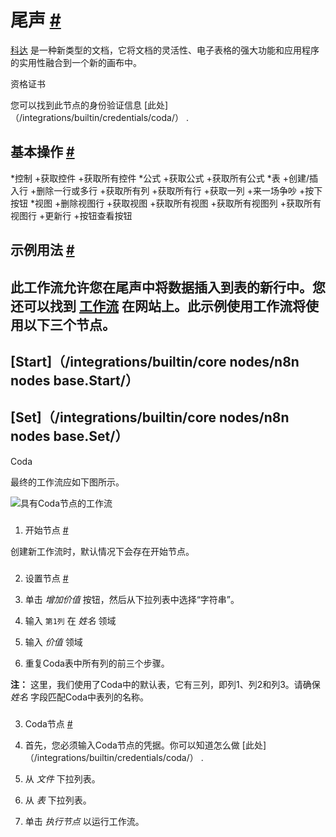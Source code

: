 


 尾声
 [#](#coda "永久链接")
===================================



[科达](https://coda.io/) 
 是一种新类型的文档，它将文档的灵活性、电子表格的强大功能和应用程序的实用性融合到一个新的画布中。
 




 资格证书
 



 您可以找到此节点的身份验证信息
 [此处]（/integrations/builtin/credentials/coda/）
 .
 




 基本操作
 [#](#基本操作 "永久链接")
-----------------------------------------------------------


*控制
	+获取控件
	+获取所有控件
*公式
	+获取公式
	+获取所有公式
*表
	+创建/插入行
	+删除一行或多行
	+获取所有列
	+获取所有行
	+获取一列
	+来一场争吵
	+按下按钮
*视图
	+删除视图行
	+获取视图
	+获取所有视图
	+获取所有视图列
	+获取所有视图行
	+更新行
	+按钮查看按钮



 示例用法
 [#](#示例用法 "永久链接")
-----------------------------------------------------



 此工作流允许您在尾声中将数据插入到表的新行中。您还可以找到
 [工作流](https://n8n.io/workflows/482) 
 在网站上。此示例使用工作流将使用以下三个节点。
-
 [Start]（/integrations/builtin/core nodes/n8n nodes base.Start/）
 -
 [Set]（/integrations/builtin/core nodes/n8n nodes base.Set/）
 -
 Coda




 最终的工作流应如下图所示。
 



![具有Coda节点的工作流](https://d33wubrfki0l68.cloudfront.net/c232fed155b95ed46c5a8cefb91dd6f06901189a/9ed01/_images/integrations/builtin/app-nodes/coda/workflow.png)



### 
 1. 开始节点
 [#](#1-start-node "永久链接")



 创建新工作流时，默认情况下会存在开始节点。
 


### 
 2. 设置节点
 [#](#2-集-节点 "永久链接")


1. 单击
 *增加价值*
 按钮，然后从下拉列表中选择“字符串”。
2. 输入
 `第1列`
 在
 *姓名*
 领域
3. 输入
 *价值*
 领域
4. 重复Coda表中所有列的前三个步骤。



**注：**
 这里，我们使用了Coda中的默认表，它有三列，即列1、列2和列3。请确保
 *姓名*
 字段匹配Coda中表列的名称。
 


### 
 3. Coda节点
 [#](#3-模式 "永久链接")


1. 首先，您必须输入Coda节点的凭据。你可以知道怎么做
 [此处]（/integrations/builtin/credentials/coda/）
 .
2. 从
 *文件*
 下拉列表。
3. 从
 *表*
 下拉列表。
4. 单击
 *执行节点*
 以运行工作流。




